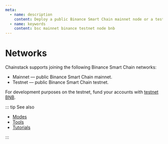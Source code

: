 ```yaml
---
meta:
  - name: description
    content: Deploy a public Binance Smart Chain mainnet node or a testnet node with the Chainstack managed blockchain services in minutes.
  - name: keywords
    content: bsc mainnet binance testnet node bnb
---
```


# Networks

Chainstack supports joining the following Binance Smart Chain networks:

* Mainnet — public Binance Smart Chain mainnet.
* Testnet — public Binance Smart Chain testnet.

For development purposes on the testnet, fund your accounts with [testnet BNB](https://testnet.binance.org/faucet-smart).

::: tip See also

* [Modes](/operations/binance/modes)
* [Tools](/operations/binance/tools)
* [Tutorials](/tutorials/binance/)

:::
